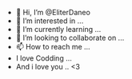 - 👋 Hi, I’m @EliterDaneo
- 👀 I’m interested in ...
- 🌱 I’m currently learning ...
- 💞️ I’m looking to collaborate on ...
- 📫 How to reach me ...
- I love Codding ...
- And i love you .. <3

<!---
EliterDaneo/EliterDaneo is a ✨ special ✨ repository because its `README.md` (this file) appears on your GitHub profile.
You can click the Preview link to take a look at your changes.
--->
